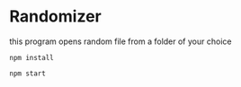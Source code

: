 # Randomizer
this program opens random file from a folder of your choice



``npm install``

``npm start``
